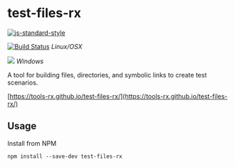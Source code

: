 # test-files-rx

[![js-standard-style](https://img.shields.io/badge/code%20style-standard-brightgreen.svg)](http://standardjs.com)

[![Build Status](https://travis-ci.org/tools-rx/test-files-rx.svg?branch=master)](https://travis-ci.org/tools-rx/test-files-rx) _Linux/OSX_

![](https://dfbaskin.visualstudio.com/_apis/public/build/definitions/e1edc0bb-220a-4bfc-a210-eee3d06bfcfe/1/badge) _Windows_

A tool for building files, directories, and symbolic links to create test scenarios.

[https://tools-rx.github.io/test-files-rx/](https://tools-rx.github.io/test-files-rx/)

## Usage

Install from NPM

```
npm install --save-dev test-files-rx
```

